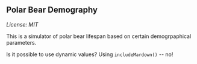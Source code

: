 ## Polar Bear Demography

*License: MIT*

This is a simulator of polar bear lifespan based on certain demogrpaphical parameters.

Is it possible to use dynamic values? Using `includeMardown()` -- no!




